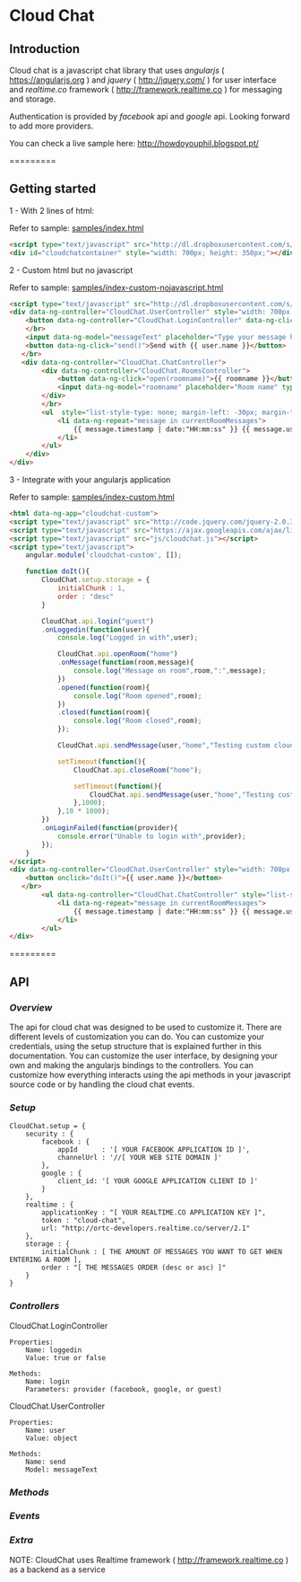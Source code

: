 Cloud Chat
=========

## **Introduction**

Cloud chat is a javascript chat library that uses _angularjs_ ( https://angularjs.org ) and _jquery_ ( http://jquery.com/ ) for user interface and _realtime.co_ framework ( http://framework.realtime.co ) for messaging and storage.

Authentication is provided by _facebook_ api and _google_ api. Looking forward to add more providers.

You can check a live sample here: http://howdoyouphil.blogspot.pt/

=========

## **Getting started**

1 - With 2 lines of html:

Refer to sample: [samples/index.html](/samples/index.html)

```html	
<script type="text/javascript" src="http://dl.dropboxusercontent.com/s/sl5azkks6isi42v/cloudchat.js"></script>
<div id="cloudchatcontainer" style="width: 700px; height: 350px;"></div>
```
	
2 - Custom html but no javascript

Refer to sample: [samples/index-custom-nojavascript.html](/samples/index-custom-nojavascript.html)

```html	
<script type="text/javascript" src="http://dl.dropboxusercontent.com/s/sl5azkks6isi42v/cloudchat.js"></script>
<div data-ng-controller="CloudChat.UserController" style="width: 700px; height: 350px; ">
	<button data-ng-controller="CloudChat.LoginController" data-ng-click="login('guest')">login as guest</button>
	</br>
	<input data-ng-model="messageText" placeholder="Type your message here" type="text" />
   	<button data-ng-click="send()">Send with {{ user.name }}</button>
   </br>
   <div data-ng-controller="CloudChat.ChatController">
   		<div data-ng-controller="CloudChat.RoomsController">
   			<button data-ng-click="open(roomname)">{{ roomname }}</button>
   			<input data-ng-model="roomname" placeholder="Room name" type="text" />
   		</div>
   		</br>
   		<ul  style="list-style-type: none; margin-left: -30px; margin-top: 0px; padding-right: 32px; padding-left: 32px;">
   			<li data-ng-repeat="message in currentRoomMessages">
   				{{ message.timestamp | date:"HH:mm:ss" }} {{ message.user }} : {{ message.content }}
   			</li>
   		</ul>
   	</div>
</div>
```

3 - Integrate with your angularjs application

Refer to sample: [samples/index-custom.html](/samples/index-custom.html)
	
```html	
<html data-ng-app="cloudchat-custom">
<script type="text/javascript" src="http://code.jquery.com/jquery-2.0.3.min.js"></script>
<script type="text/javascript" src="https://ajax.googleapis.com/ajax/libs/angularjs/1.0.8/angular.min.js"></script>
<script type="text/javascript" src="js/cloudchat.js"></script>
<script type="text/javascript">
	angular.module('cloudchat-custom', []);

	function doIt(){
		CloudChat.setup.storage = {
            initialChunk : 1,
            order : "desc"
        }  

		CloudChat.api.login("guest")
		.onLoggedin(function(user){
			console.log("Logged in with",user);	

			CloudChat.api.openRoom("home")
			.onMessage(function(room,message){
				console.log("Message on room",room,":",message);
			})
			.opened(function(room){
				console.log("Room opened",room);
			})
			.closed(function(room){
				console.log("Room closed",room);	
			});

			CloudChat.api.sendMessage(user,"home","Testing custom cloudchat");

			setTimeout(function(){
				CloudChat.api.closeRoom("home");

				setTimeout(function(){
					CloudChat.api.sendMessage(user,"home","Testing custom cloudchat after close room");
				},1000);
			},10 * 1000);
		})
		.onLoginFailed(function(provider){
			console.error("Unable to login with",provider);
		});	
	}
</script>
<div data-ng-controller="CloudChat.UserController" style="width: 700px; height: 350px; ">
   	<button onclick="doIt()">{{ user.name }}</button>
   </br>
		<ul data-ng-controller="CloudChat.ChatController" style="list-style-type: none; margin-left: -30px; margin-top: 0px; padding-right: 32px; padding-left: 32px;">
			<li data-ng-repeat="message in currentRoomMessages">
				{{ message.timestamp | date:"HH:mm:ss" }} {{ message.user }} : {{ message.content }}
			</li>
		</ul>
</div>
```

=========

## **API**

### _Overview_

The api for cloud chat was designed to be used to customize it.
There are different levels of customization you can do. You can customize your credentials, using the setup structure that is explained further in this documentation. You can customize the user interface, by designing your own and making the angularjs bindings to the controllers. You can customize how everything interacts using the api methods in your javascript source code or by handling the cloud chat events.

### _Setup_

```
CloudChat.setup = {
    security : {
        facebook : {
            appId      : '[ YOUR FACEBOOK APPLICATION ID ]', 
            channelUrl : '//[ YOUR WEB SITE DOMAIN ]' 
        },
        google : {
            client_id: '[ YOUR GOOGLE APPLICATION CLIENT ID ]'
        }
    },        
    realtime : {
        applicationKey : "[ YOUR REALTIME.CO APPLICATION KEY ]",
        token : "cloud-chat",
        url: "http://ortc-developers.realtime.co/server/2.1"
    },
    storage : {
        initialChunk : [ THE AMOUNT OF MESSAGES YOU WANT TO GET WHEN ENTERING A ROOM ],
        order : "[ THE MESSAGES ORDER (desc or asc) ]"
    }        
}
```


### _Controllers_

CloudChat.LoginController

	Properties:
		Name: loggedin
		Value: true or false

	Methods:
		Name: login
		Parameters: provider (facebook, google, or guest)

CloudChat.UserController

	Properties:
		Name: user
		Value: object

	Methods:
		Name: send
		Model: messageText

### _Methods_

### _Events_

### _Extra_

NOTE: CloudChat uses Realtime framework ( http://framework.realtime.co ) as a backend as a service

